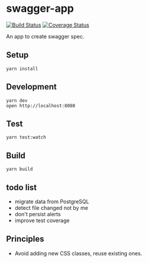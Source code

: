 # swagger-app

[![Build Status](https://travis-ci.org/tylerlong/swagger-app.svg?branch=master)](https://travis-ci.org/tylerlong/swagger-app)
[![Coverage Status](https://coveralls.io/repos/github/tylerlong/swagger-app/badge.svg?branch=master)](https://coveralls.io/github/tylerlong/swagger-app?branch=master)

An app to create swagger spec.


## Setup

```
yarn install
```


## Development

```
yarn dev
open http://localhost:8080
```

## Test

```
yarn test:watch
```


## Build

```
yarn build
```


## todo list

- migrate data from PostgreSQL
- detect file changed not by me
- don't persist alerts
- improve test coverage


## Principles

- Avoid adding new CSS classes, reuse existing ones.
